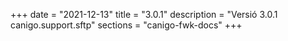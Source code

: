 +++
date        = "2021-12-13"
title       = "3.0.1"
description = "Versió 3.0.1 canigo.support.sftp"
sections    = "canigo-fwk-docs"
+++